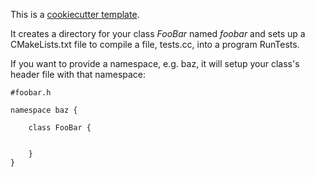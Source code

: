 

This is a [cookiecutter template](https://github.com/audreyr/cookiecutter).

It creates a directory for your class *FooBar* named *foobar* and sets up
a CMakeLists.txt file to compile a file, tests.cc, into a program RunTests.

If you want to provide a namespace, e.g. baz, it will setup your class's
header file with that namespace:

    #foobar.h

    namespace baz {

        class FooBar {


        }
    }

